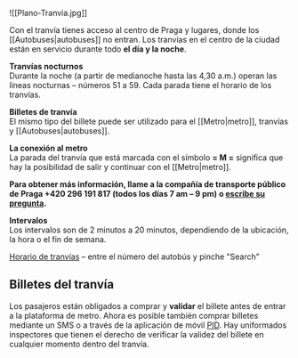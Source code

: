 ![[Plano-Tranvia.jpg]]

Con el tranvía tienes acceso al centro de Praga y lugares, donde los [[Autobuses|autobuses]] no entran. Los tranvías en el centro de la ciudad están en servicio durante todo **el día y la noche**.

**Tranvías nocturnos**  
Durante la noche (a partir de medianoche hasta las 4,30 a.m.) operan las líneas nocturnas – números 51 a 59. Cada parada tiene el horario de los tranvías.

**Billetes de tranvía**  
El mismo tipo del billete puede ser utilizado para el [[Metro|metro]], tranvías y [[Autobuses|autobuses]].

**La conexión al metro**  
La parada del tranvía que está marcada con el símbolo **= M =** significa que hay la posibilidad de salir y continuar con el [[Metro|metro]].

**Para obtener más información, llame a la compañía de transporte público de Praga +420 296 191 817 (todos los días 7 am – 9 pm) o [escribe su pregunta](https://www.dpp.cz/en/contacts/contact-form).**

**Intervalos**  
Los intervalos son de 2 minutos a 20 minutos, dependiendo de la ubicación, la hora o el fin de semana.

[Horario de tranvías](https://idos.cz/en/praha/spojeni/) – entre el número del autobús y pinche "Search"

## Billetes del tranvía

Los pasajeros están obligados a comprar y **validar** el billete antes de entrar a la plataforma de metro. Ahora es posible también comprar billetes mediante un SMS o a través de la aplicación de móvil [PID](https://play.google.com/store/apps/details?id=cz.dpp.praguepublictransport&hl=en).  Hay uniformados inspectores que tienen el derecho de verificar la validez del billete en cualquier momento dentro del tranvía.